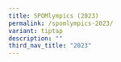 ```yaml
---
title: SPOMlympics (2023)
permalink: /spomlympics-2023/
variant: tiptap
description: ""
third_nav_title: "2023"
---
```

